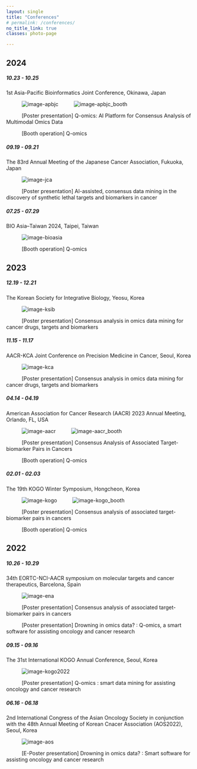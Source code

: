 ```yaml
---
layout: single
title: "Conferences"
# permalink: /conferences/
no_title_link: true
classes: photo-page

---
```


## 2024

##### 10.23 - 10.25

1st Asia-Pacific Bioinformatics Joint Conference, Okinawa, Japan

   ![image-apbjc]({{site.url}}\images\apbjc.jpg)   ![image-apbjc_booth]({{site.url}}\images\apbjc_booth.jpg)

   [Poster presentation] Q-omics: AI Platform for Consensus Analysis of Multimodal Omics Data

   [Booth operation] Q-omics



##### 09.19 - 09.21

The 83rd Annual Meeting of the Japanese Cancer Association, Fukuoka, Japan

   ![image-jca]({{site.url}}\images\jca.jpg)

   [Poster presentation] AI-assisted, consensus data mining in the discovery of synthetic lethal targets and biomarkers in cancer



##### 07.25 - 07.29

BIO Asia–Taiwan 2024, Taipei, Taiwan

   ![image-bioasia]({{site.url}}\images\bioasia.jpg)

   [Booth operation] Q-omics



## 2023

##### 12.19 - 12.21

The Korean Society for Integrative Biology, Yeosu, Korea

   ![image-ksib]({{site.url}}\images\ksib.jpg)

   [Poster presentation] Consensus analysis in omics data mining for cancer drugs, targets and biomarkers



##### 11.15 - 11.17

AACR-KCA Joint Conference on Precision Medicine in Cancer, Seoul, Korea

   ![image-kca]({{site.url}}\images\kca.jpg)

   [Poster presentation] Consensus analysis in omics data mining for cancer drugs, targets and biomarkers



##### 04.14 - 04.19

American Association for Cancer Research (AACR) 2023 Annual Meeting, Orlando, FL, USA

   ![image-aacr]({{site.url}}\images\aacr.jpg)   ![image-aacr_booth]({{site.url}}\images\aacr_booth.jpg)

   [Poster presentation] Consensus Analysis of Associated Target-biomarker Pairs in Cancers

   [Booth operation] Q-omics



##### 02.01 - 02.03

The 19th KOGO Winter Symposium, Hongcheon, Korea

   ![image-kogo]({{site.url}}\images\kogo.jpg)   ![image-kogo_booth]({{site.url}}\images\kogo_booth.jpg)

   [Poster presentation] Consensus analysis of associated target-biomarker pairs in cancers

   [Booth operation] Q-omics



## 2022

##### 10.26 - 10.29

34th EORTC-NCI-AACR symposium on molecular targets and cancer therapeutics, Barcelona, Spain

   ![image-ena]({{site.url}}\images\ena.jpg)

   [Poster presentation] Consensus analysis of associated target-biomarker pairs in cancers

   [Poster presentation] Drowning in omics data? : Q-omics, a smart software for assisting oncology and cancer research



##### 09.15 - 09.16

The 31st International KOGO Annual Conference, Seoul, Korea

   ![image-kogo2022]({{site.url}}\images\kogo2022.jpg)

   [Poster presentation] Q-omics : smart data mining for assisting oncology and cancer research



##### 06.16 - 06.18

2nd International Congress of the Asian Oncology Society in conjunction with the 48th Annual Meeting of Korean Cnacer Association (AOS2022), Seoul, Korea

   ![image-aos]({{site.url}}\images\aos.jpg)

   [E-Poster presentation] Drowning in omics data? : Smart software for assisting oncology and cancer research

